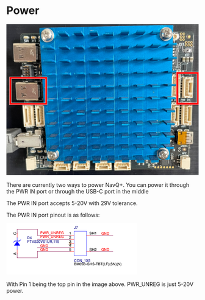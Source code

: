 # Power

![](<../../.gitbook/assets/image (1).png>)

There are currently two ways to power NavQ+. You can power it through the PWR IN port or through the USB-C port in the middle

The PWR IN port accepts 5-20V with 29V tolerance.

The PWR IN port pinout is as follows:

![](<../../.gitbook/assets/image (4).png>)

With Pin 1 being the top pin in the image above. PWR\_UNREG is just 5-20V power.
